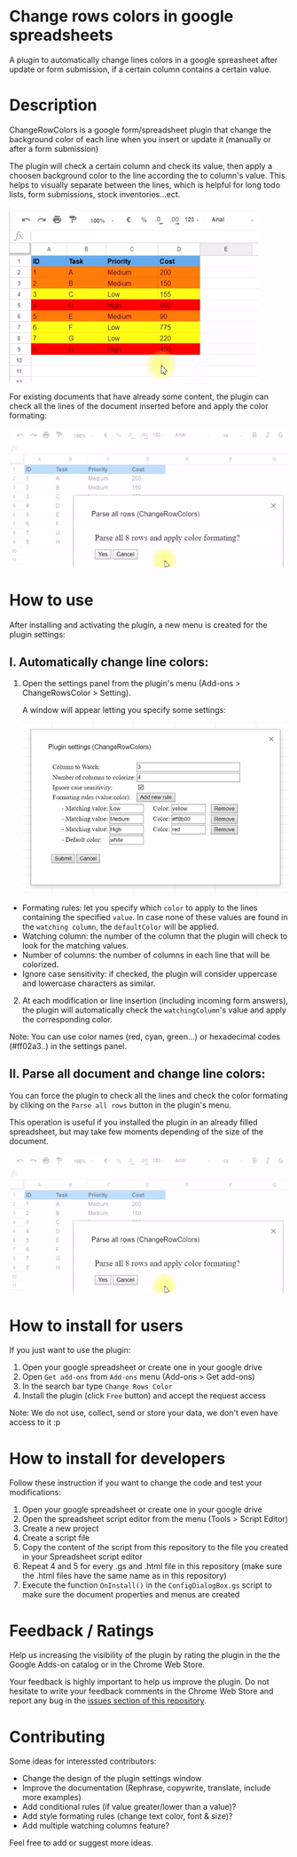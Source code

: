 # Change rows colors in google spreadsheets

A plugin to automatically change lines colors in a google spreasheet after update or form submission, if a certain column contains a certain value.

# Description

ChangeRowColors is a google form/spreadsheet plugin that change the background color of each line when you insert or update it (manually or after a form submission)

The plugin will check a certain column and check its value, then apply a choosen background color to the line according the to column's value. This helps to visually separate between the lines, which is helpful for long todo lists, form submissions, stock inventories...ect.

![Example](examples/example_todo_list.gif)

For existing documents that have already some content, the plugin can check all the lines of the document inserted before and apply the color formating:

![Example](examples/example_parse_all_rows.gif)


# How to use

After installing and activating the plugin, a new menu is created for the plugin settings:


## I. Automatically change line colors:
1. Open the settings panel from the plugin's menu (Add-ons > ChangeRowsColor > Setting).

    A window will appear letting you specify some settings:

    ![Example](examples/example_settings_window.jpg)

- Formating rules: let you specify which `color` to apply to the lines containing the specified `value`.
In case none of these values are found in the `watching column`, the `defaultColor` will be applied. 
- Watching column: the number of the column that the plugin will check to look for the matching values.
- Number of columns: the number of columns in each line that will be colorized.
- Ignore case sensitivity: if checked, the plugin will consider uppercase and lowercase characters as similar.

2. At each modification or line insertion (including incoming form answers), the plugin will automatically check the `watchingColumn`'s value and apply the corresponding color.

Note: You can use color names (red, cyan, green...) or hexadecimal codes (#ff02a3..) in the settings panel.


## II. Parse all document and change line colors:

You can force the plugin to check all the lines and check the color formating by cliking on the `Parse all rows` button in the plugin's menu.
 
This operation is useful if you installed the plugin in an already filled spreadsheet, but may take few moments depending of the size of the document.

![Example](examples/example_parse_all_rows.gif)


# How to install for users

If you just want to use the plugin:
1. Open your google spreadsheet or create one in your google drive
2. Open `Get add-ons` from `Add-ons` menu (Add-ons > Get add-ons)
3. In the search bar type `Change Rows Color`
4. Install the plugin (click `Free` button) and accept the request access 

Note: We do not use, collect, send or store your data, we don't even have access to it :p 


# How to install for developers

Follow these instruction if you want to change the code and test your modifications:
1. Open your google spreadsheet or create one in your google drive
2. Open the spreadsheet script editor from the menu (Tools > Script Editor)
3. Create a new project
4. Create a script file
5. Copy the content of the script from this repository to the file you created in your Spreadsheet script editor
6. Repeat 4 and 5 for every .gs and .html file in this repository (make sure the .html files have the same name as in this repository)
7. Execute the function `OnInstall()` in the `ConfigDialogBox.gs` script to make sure the document properties and menus are created


# Feedback / Ratings

Help us increasing the visibility of the plugin by rating the plugin in the the Google Adds-on catalog or in the Chrome Web Store.

Your feedback is highly important to help us improve the plugin. Do not hesitate to write your feedback comments in the Chrome Web Store and report any bug in the [issues section of this repository](https://github.com/amineHorseman/change-rows-colors-in-google-spreadsheets/issues).


# Contributing

Some ideas for interessted contributors:
- Change the design of the plugin settings window
- Improve the documentation (Rephrase, copywrite, translate, include more examples)
- Add conditional rules (if value greater/lower than a value)?
- Add style formating rules (change text color, font & size)?
- Add multiple watching columns feature?

Feel free to add or suggest more ideas.
